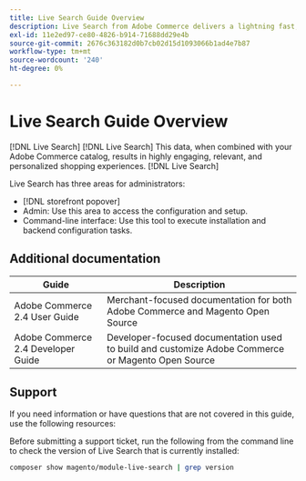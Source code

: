 ```yaml
---
title: Live Search Guide Overview
description: Live Search from Adobe Commerce delivers a lightning fast, super-relevant, and intuitive search experience.
exl-id: 11e2ed97-ce80-4826-b914-71688dd29e4b
source-git-commit: 2676c363182d0b7cb02d15d1093066b1ad4e7b87
workflow-type: tm+mt
source-wordcount: '240'
ht-degree: 0%

---
```


# Live Search Guide Overview

[!DNL Live Search] [!DNL Live Search][](https://www.adobe.com/sensei.html) This data, when combined with your Adobe Commerce catalog, results in highly engaging, relevant, and personalized shopping experiences. [!DNL Live Search]

Live Search has three areas for administrators:

* [!DNL storefront popover]
* Admin: Use this area to access the configuration and setup.
* Command-line interface: Use this tool to execute installation and backend configuration tasks.

## Additional documentation

| Guide | Description |
|--- |--- |
| Adobe Commerce 2.4 User Guide | Merchant-focused documentation for both Adobe Commerce and Magento Open Source |
| Adobe Commerce 2.4 Developer Guide | Developer-focused documentation used to build and customize Adobe Commerce or Magento Open Source |

## Support

If you need information or have questions that are not covered in this guide, use the following resources:

[](https://support.magento.com/hc/en-us)
[](https://support.magento.com/hc/en-us/articles/360000913794#submit-ticket)

Before submitting a support ticket, run the following from the command line to check the version of Live Search that is currently installed:

```bash
composer show magento/module-live-search | grep version
```
